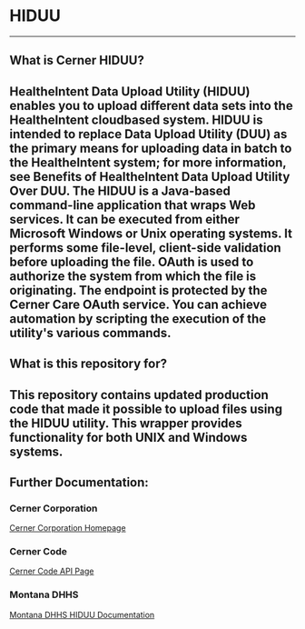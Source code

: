 # HIDUU
---
## What is Cerner HIDUU?
**HealtheIntent Data Upload Utility (HIDUU)** enables you to upload different data sets into the HealtheIntent cloudbased system. HIDUU is intended to replace Data Upload Utility (DUU) as the primary means for uploading data in batch to the HealtheIntent system; for more information, see Benefits of HealtheIntent Data Upload Utility Over DUU. The HIDUU is a Java-based command-line application that wraps Web services. It can be executed from either Microsoft Windows or Unix operating systems. It performs some file-level, client-side validation before uploading the file. OAuth is used to authorize the system from which the file is originating. The endpoint is protected by the Cerner Care OAuth service. You can achieve automation by scripting the execution of the utility's various commands.
---
## What is this repository for?
This repository contains updated production code that made it possible to upload files using the HIDUU utility. This wrapper provides functionality for both UNIX and Windows systems.
---
## Further Documentation:
### Cerner Corporation
[Cerner Corporation Homepage](https://www.cerner.com/)

### Cerner Code
[Cerner Code API Page](https://docs.healtheintent.com/#introduction)

### Montana DHHS
[Montana DHHS HIDUU Documentation](https://dphhs.mt.gov/Portals/85/hrd/documents/MPATHDAPHHIDUUDataSubmissionOverviewandInstructions.pdf)
